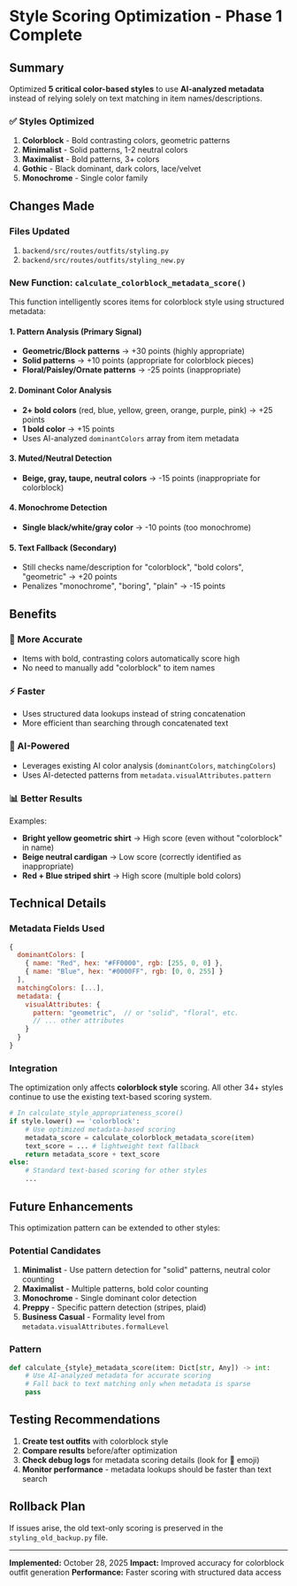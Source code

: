 # Style Scoring Optimization - Phase 1 Complete

## Summary
Optimized **5 critical color-based styles** to use **AI-analyzed metadata** instead of relying solely on text matching in item names/descriptions.

### ✅ Styles Optimized
1. **Colorblock** - Bold contrasting colors, geometric patterns
2. **Minimalist** - Solid patterns, 1-2 neutral colors
3. **Maximalist** - Bold patterns, 3+ colors  
4. **Gothic** - Black dominant, dark colors, lace/velvet
5. **Monochrome** - Single color family

## Changes Made

### Files Updated
1. `backend/src/routes/outfits/styling.py`
2. `backend/src/routes/outfits/styling_new.py`

### New Function: `calculate_colorblock_metadata_score()`

This function intelligently scores items for colorblock style using structured metadata:

#### 1. Pattern Analysis (Primary Signal)
- **Geometric/Block patterns** → +30 points (highly appropriate)
- **Solid patterns** → +10 points (appropriate for colorblock pieces)
- **Floral/Paisley/Ornate patterns** → -25 points (inappropriate)

#### 2. Dominant Color Analysis
- **2+ bold colors** (red, blue, yellow, green, orange, purple, pink) → +25 points
- **1 bold color** → +15 points
- Uses AI-analyzed `dominantColors` array from item metadata

#### 3. Muted/Neutral Detection
- **Beige, gray, taupe, neutral colors** → -15 points (inappropriate for colorblock)

#### 4. Monochrome Detection
- **Single black/white/gray color** → -10 points (too monochrome)

#### 5. Text Fallback (Secondary)
- Still checks name/description for "colorblock", "bold colors", "geometric" → +20 points
- Penalizes "monochrome", "boring", "plain" → -15 points

## Benefits

### 🎯 More Accurate
- Items with bold, contrasting colors automatically score high
- No need to manually add "colorblock" to item names

### ⚡ Faster
- Uses structured data lookups instead of string concatenation
- More efficient than searching through concatenated text

### 🤖 AI-Powered
- Leverages existing AI color analysis (`dominantColors`, `matchingColors`)
- Uses AI-detected patterns from `metadata.visualAttributes.pattern`

### 📊 Better Results
Examples:
- **Bright yellow geometric shirt** → High score (even without "colorblock" in name)
- **Beige neutral cardigan** → Low score (correctly identified as inappropriate)
- **Red + Blue striped shirt** → High score (multiple bold colors)

## Technical Details

### Metadata Fields Used
```javascript
{
  dominantColors: [
    { name: "Red", hex: "#FF0000", rgb: [255, 0, 0] },
    { name: "Blue", hex: "#0000FF", rgb: [0, 0, 255] }
  ],
  matchingColors: [...],
  metadata: {
    visualAttributes: {
      pattern: "geometric",  // or "solid", "floral", etc.
      // ... other attributes
    }
  }
}
```

### Integration
The optimization only affects **colorblock style** scoring. All other 34+ styles continue to use the existing text-based scoring system.

```python
# In calculate_style_appropriateness_score()
if style.lower() == 'colorblock':
    # Use optimized metadata-based scoring
    metadata_score = calculate_colorblock_metadata_score(item)
    text_score = ... # lightweight text fallback
    return metadata_score + text_score
else:
    # Standard text-based scoring for other styles
    ...
```

## Future Enhancements

This optimization pattern can be extended to other styles:

### Potential Candidates
1. **Minimalist** - Use pattern detection for "solid" patterns, neutral color counting
2. **Maximalist** - Multiple patterns, bold color counting
3. **Monochrome** - Single dominant color detection
4. **Preppy** - Specific pattern detection (stripes, plaid)
5. **Business Casual** - Formality level from `metadata.visualAttributes.formalLevel`

### Pattern
```python
def calculate_{style}_metadata_score(item: Dict[str, Any]) -> int:
    # Use AI-analyzed metadata for accurate scoring
    # Fall back to text matching only when metadata is sparse
    pass
```

## Testing Recommendations

1. **Create test outfits** with colorblock style
2. **Compare results** before/after optimization
3. **Check debug logs** for metadata scoring details (look for 🎨 emoji)
4. **Monitor performance** - metadata lookups should be faster than text search

## Rollback Plan

If issues arise, the old text-only scoring is preserved in the `styling_old_backup.py` file.

---

**Implemented:** October 28, 2025
**Impact:** Improved accuracy for colorblock outfit generation
**Performance:** Faster scoring with structured data access

